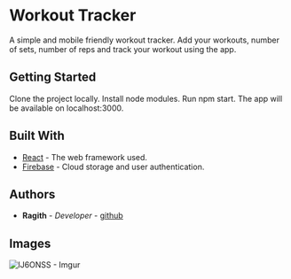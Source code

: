 # Workout Tracker

A simple and mobile friendly workout tracker. Add your workouts, number of sets, number of reps and track your workout using the app. 

## Getting Started

Clone the project locally. Install node modules. Run npm start. The app will be available on localhost:3000.

## Built With

* [React](https://reactjs.org/) - The web framework used.
* [Firebase](https://firebase.google.com/) - Cloud storage and user authentication.

## Authors

* **Ragith** - *Developer* - [github](https://github.com/r-saba)

## Images
![lJ6ONSS - Imgur](https://user-images.githubusercontent.com/25574985/73602594-bbdae900-4544-11ea-83af-da8a4bb3096d.png)
